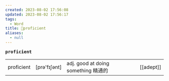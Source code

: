 ```yaml
---
created: 2023-08-02 17:56:08
updated: 2023-08-02 17:56:17
tags:
  - Word
title: 📖proficient
aliases:
  - null
---
```


<pre><strong>proficient</strong></pre>
|   |   |   |   |
|---|---|---|---|
|proficient|[prə'fɪʃənt]|adj. good at doing something 精通的|[[adept]]|